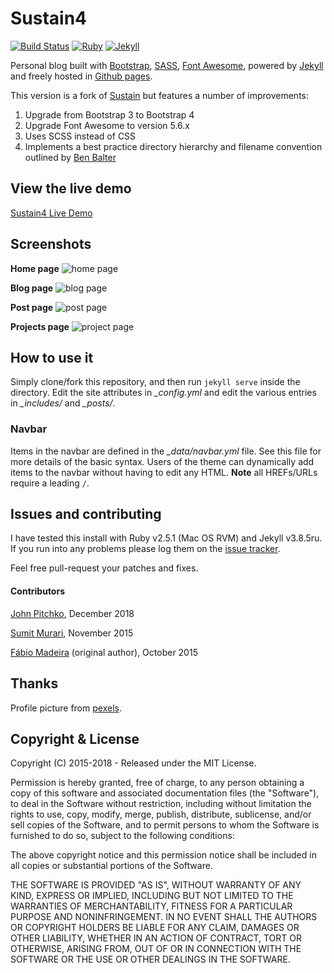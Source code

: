 
# Sustain4

[![Build Status](https://secure.travis-ci.org/jekyller/sustain.png?branch=gh-pages)](http://travis-ci.org/jekyller/sustain)
[![Ruby](https://img.shields.io/badge/ruby-2.4.2-blue.svg?style=flat)](http://travis-ci.org/jekyller/sustain)
[![Jekyll](https://img.shields.io/badge/jekyll-3.6.2-blue.svg?style=flat)](http://travis-ci.org/jekyller/sustain)

Personal blog built with [Bootstrap](http://getbootstrap.com/), [SASS](https://sass-lang.com), [Font Awesome](https://www.fontawesome.com), powered by [Jekyll](http://jekyllrb.com/) and freely hosted in [Github pages](https://pages.github.com/).

This version is a fork of [Sustain](https://github.com/jekyller/sustain) but features a number of improvements:
1. Upgrade from Bootstrap 3 to Bootstrap 4
1. Upgrade Font Awesome to version 5.6.x
2. Uses SCSS instead of CSS
3. Implements a best practice directory hierarchy and filename convention outlined by [Ben Balter](http://ben.balter.com/jekyll-style-guide/)


## View the live demo

[Sustain4 Live Demo](https://johnpitchko.github.io/sustain4)


## Screenshots

**Home page**
![home page](https://raw.githubusercontent.com/johnpitchko/sustain4/gh-pages/assets/images/screen1.png)

**Blog page**
![blog page](https://raw.githubusercontent.com/johnpitchko/sustain4/gh-pages/assets/images/screen2.png)

**Post page**
![post page](https://raw.githubusercontent.com/johnpitchko/sustain4/gh-pages/assets/images/screen3.png)

**Projects page**
![project page](https://raw.githubusercontent.com/johnpitchko/sustain4/gh-pages/assets/images/screen4.png)


## How to use it

Simply clone/fork this repository, and then run `jekyll serve` inside the directory.
Edit the site attributes in *_config.yml* and edit the various entries in *_includes/* and *_posts/*.

### Navbar

Items in the navbar are defined in the *_data/navbar.yml* file. See this file for more details of the basic syntax. Users of the theme can dynamically add items to the navbar without having to edit any HTML. **Note** all HREFs/URLs require a leading `/`.


## Issues and contributing

I have tested this install with Ruby v2.5.1 (Mac OS RVM) and Jekyll v3.8.5ru. If you run into any problems please log them on the [issue tracker](https://github.com/johnpitchko/sustain4/issues).

Feel free pull-request your patches and fixes.

#### Contributors

[John Pitchko](https://github.com/johnpitchko), December 2018

[Sumit Murari](https://github.com/murarisumit), November 2015

[Fábio Madeira](https://github.com/biomadeira) (original author), October 2015


## Thanks

Profile picture from [pexels](https://www.pexels.com/photo/portrait-black-african-ethnicity-person-9494/).


## Copyright & License

Copyright (C) 2015-2018 - Released under the MIT License.

Permission is hereby granted, free of charge, to any person obtaining a copy of this software and associated documentation files (the "Software"), to deal in the Software without restriction, including without limitation the rights to use, copy, modify, merge, publish, distribute, sublicense, and/or sell copies of the Software, and to permit persons to whom the Software is furnished to do so, subject to the following conditions:

The above copyright notice and this permission notice shall be included in all copies or substantial portions of the Software.

THE SOFTWARE IS PROVIDED "AS IS", WITHOUT WARRANTY OF ANY KIND, EXPRESS OR IMPLIED, INCLUDING BUT NOT LIMITED TO THE WARRANTIES OF MERCHANTABILITY, FITNESS FOR A PARTICULAR PURPOSE AND
NONINFRINGEMENT. IN NO EVENT SHALL THE AUTHORS OR COPYRIGHT HOLDERS BE LIABLE FOR ANY CLAIM, DAMAGES OR OTHER LIABILITY, WHETHER IN AN ACTION OF CONTRACT, TORT OR OTHERWISE, ARISING FROM, OUT OF OR IN CONNECTION WITH THE SOFTWARE OR THE USE OR OTHER DEALINGS IN THE SOFTWARE.
